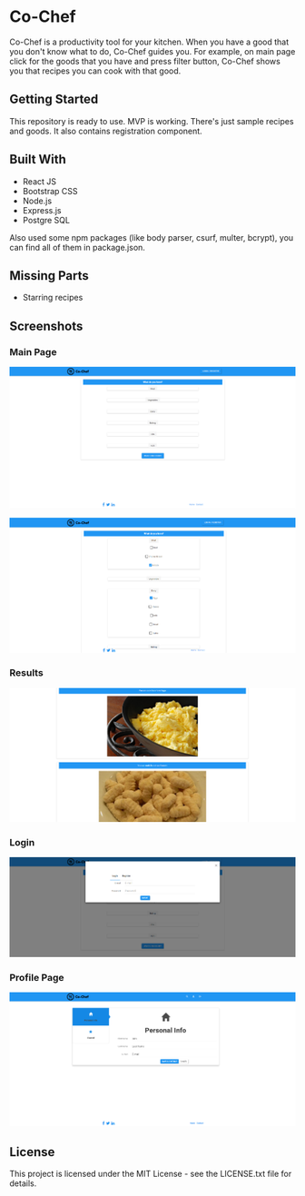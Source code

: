 # Co-Chef

Co-Chef is a productivity tool for your kitchen. When you have a good that you don't know what to do, Co-Chef guides you. For example, on main page click for the goods that you have and press filter button, Co-Chef shows you that recipes you can cook with that good.

## Getting Started

This repository is ready to use. MVP is working. There's just sample recipes and goods. It also contains registration component.


## Built With

* React JS
* Bootstrap CSS
* Node.js
* Express.js
* Postgre SQL

Also used some npm packages (like body parser, csurf, multer, bcrypt), you can find all of them in package.json.

## Missing Parts
- Starring recipes

## Screenshots

### Main Page
![Main Page](readme/main1.png)

![Main Page](readme/main2.png)

### Results
![Results Page](readme/results1.png)

### Login
![Login Page](readme/login1.png)

### Profile Page
![Profile Page](readme/profile1.png)

## License
This project is licensed under the MIT License - see the LICENSE.txt file for details.
